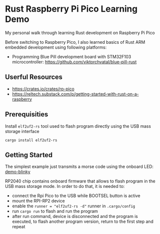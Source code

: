 # Rust Raspberry Pi Pico Learning Demo

My personal walk through learning Rust development on Raspberry Pi Pico

Before switching to Raspberry Pico, I also learned basics of Rust ARM embedded
development using following platforms:
 - Programming Blue Pill development board with STM32F103 microcontroller:
   https://github.com/viktorchvatal/blue-pill-rust

## Userful Resources

 - https://crates.io/crates/rp-pico
 - https://reltech.substack.com/p/getting-started-with-rust-on-a-raspberry

## Prerequisities

Install `elf2uf2-rs` tool used to flash program directly using the USB
mass storage interface

```
cargo install elf2uf2-rs
```

## Getting Started

The simplest example just transmits a morse code using the onboard LED:
[demo-blinky](/demo/demo-blinky/src/main.rs)

RP2040 chip contains onboard firmware that allows to flash program in the
USB mass storage mode. In order to do that, it is needed to:

 - connect the Rpi Pico to the USB while BOOTSEL button is active
 - mount the RPI-RP2 device
 - enable the `runner = "elf2uf2-rs -d"` runner in `.cargo/config`
 - run `cargo run` to flash and run the program
 - after run command, device is disconnected and the program is executed,
   to flash another program version, return to the first step and repeat

